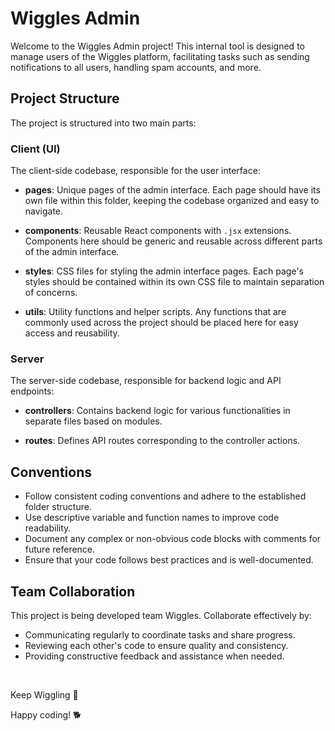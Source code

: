 # Wiggles Admin

Welcome to the Wiggles Admin project! This internal tool is designed to manage users of the Wiggles platform, facilitating tasks such as sending notifications to all users, handling spam accounts, and more.

## Project Structure

The project is structured into two main parts:

### Client (UI)

The client-side codebase, responsible for the user interface:

- **pages**:
  Unique pages of the admin interface. Each page should have its own file within this folder, keeping the codebase organized and easy to navigate.

- **components**:
  Reusable React components with `.jsx` extensions. Components here should be generic and reusable across different parts of the admin interface.

- **styles**:
  CSS files for styling the admin interface pages. Each page's styles should be contained within its own CSS file to maintain separation of concerns.

- **utils**:
  Utility functions and helper scripts. Any functions that are commonly used across the project should be placed here for easy access and reusability.

### Server

The server-side codebase, responsible for backend logic and API endpoints:

- **controllers**:
  Contains backend logic for various functionalities in separate files based on modules.

- **routes**:
  Defines API routes corresponding to the controller actions.

## Conventions

- Follow consistent coding conventions and adhere to the established folder structure.
- Use descriptive variable and function names to improve code readability.
- Document any complex or non-obvious code blocks with comments for future reference.
- Ensure that your code follows best practices and is well-documented.

## Team Collaboration

This project is being developed team Wiggles. Collaborate effectively by:

- Communicating regularly to coordinate tasks and share progress.
- Reviewing each other's code to ensure quality and consistency.
- Providing constructive feedback and assistance when needed.

<br/>

Keep Wiggling 🐾

Happy coding! 🐕
